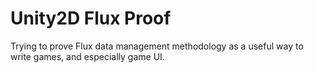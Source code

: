 # Unity2D Flux Proof
Trying to prove Flux data management methodology as a useful way to write games, and especially game UI.

